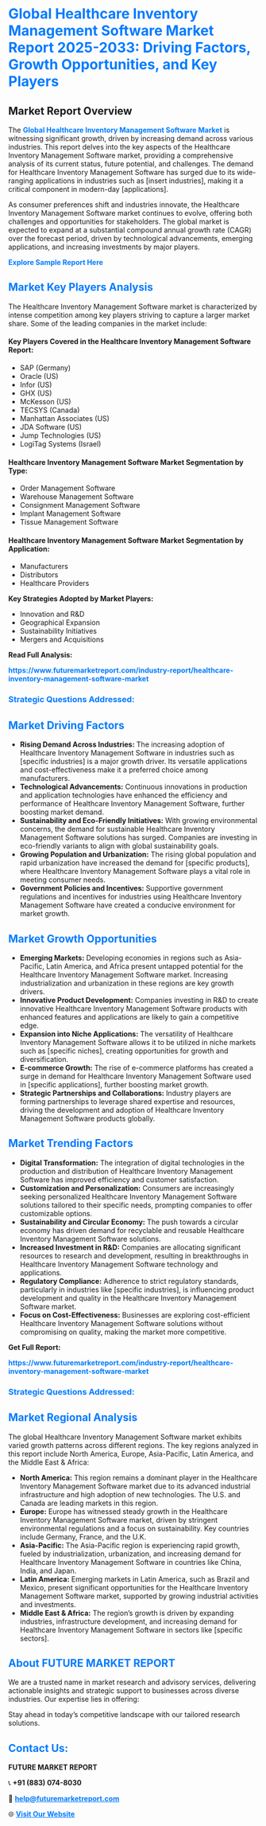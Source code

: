 <h1 style="color: #007BFF;">Global Healthcare Inventory Management Software Market Report 2025-2033: Driving Factors, Growth Opportunities, and Key Players</h1>

<section id="overview">
<h2>Market Report Overview</h2>
<p>The <a href="https://www.futuremarketreport.com/industry-report/healthcare-inventory-management-software-market" style="color: #007BFF; text-decoration: none;"><strong>Global Healthcare Inventory Management Software Market</strong></a> is witnessing significant growth, driven by increasing demand across various industries. This report delves into the key aspects of the Healthcare Inventory Management Software market, providing a comprehensive analysis of its current status, future potential, and challenges. The demand for Healthcare Inventory Management Software has surged due to its wide-ranging applications in industries such as [insert industries], making it a critical component in modern-day [applications].</p>
<p>As consumer preferences shift and industries innovate, the Healthcare Inventory Management Software market continues to evolve, offering both challenges and opportunities for stakeholders. The global market is expected to expand at a substantial compound annual growth rate (CAGR) over the forecast period, driven by technological advancements, emerging applications, and increasing investments by major players.</p>
</section>

<section id="overview">
<p><a href="https://www.futuremarketreport.com/request-sample/reportId=55542" style="color: #007BFF; text-decoration: none;"><strong>Explore Sample Report Here</strong></a></p>
</section>

<section id="key-players">
<h2 style="color: #007BFF;">Market Key Players Analysis</h2>
<p>The Healthcare Inventory Management Software market is characterized by intense competition among key players striving to capture a larger market share. Some of the leading companies in the market include:</p>
<h4>Key Players Covered in the Healthcare Inventory Management Software Report:</h4>
<ul><li>SAP (Germany)</li><li>Oracle (US)</li><li>Infor (US)</li><li>GHX (US)</li><li>McKesson (US)</li><li>TECSYS (Canada)</li><li>Manhattan Associates (US)</li><li>JDA Software (US)</li><li>Jump Technologies (US)</li><li>LogiTag Systems (Israel)</li></ul>
<h4>Healthcare Inventory Management Software Market Segmentation by Type:</h4>
<ul><li>Order Management Software</li><li>Warehouse Management Software</li><li>Consignment Management Software</li><li>Implant Management Software</li><li>Tissue Management Software</li></ul>

<h4>Healthcare Inventory Management Software Market Segmentation by Application:</h4>
<ul><li>Manufacturers</li><li>Distributors</li><li>Healthcare Providers</li></ul>
<p><strong>Key Strategies Adopted by Market Players:</strong></p>
<ul>
<li>Innovation and R&D</li>
<li>Geographical Expansion</li>
<li>Sustainability Initiatives</li>
<li>Mergers and Acquisitions</li>
</ul>
</section>

<section>
<p><strong>Read Full Analysis: </strong></p><a href="https://www.futuremarketreport.com/industry-report/healthcare-inventory-management-software-market" style="color: #007BFF; text-decoration: none;"><strong>https://www.futuremarketreport.com/industry-report/healthcare-inventory-management-software-market</strong></a>
<h3 style="color: #007BFF;">Strategic Questions Addressed:</h3>
</section>

<section id="driving-factors">
<h2 style="color: #007BFF;">Market Driving Factors</h2>
<ul>
<li><strong>Rising Demand Across Industries:</strong> The increasing adoption of Healthcare Inventory Management Software in industries such as [specific industries] is a major growth driver. Its versatile applications and cost-effectiveness make it a preferred choice among manufacturers.</li>
<li><strong>Technological Advancements:</strong> Continuous innovations in production and application technologies have enhanced the efficiency and performance of Healthcare Inventory Management Software, further boosting market demand.</li>
<li><strong>Sustainability and Eco-Friendly Initiatives:</strong> With growing environmental concerns, the demand for sustainable Healthcare Inventory Management Software solutions has surged. Companies are investing in eco-friendly variants to align with global sustainability goals.</li>
<li><strong>Growing Population and Urbanization:</strong> The rising global population and rapid urbanization have increased the demand for [specific products], where Healthcare Inventory Management Software plays a vital role in meeting consumer needs.</li>
<li><strong>Government Policies and Incentives:</strong> Supportive government regulations and incentives for industries using Healthcare Inventory Management Software have created a conducive environment for market growth.</li>
</ul>
</section>

<section id="growth-opportunities">
<h2 style="color: #007BFF;">Market Growth Opportunities</h2>
<ul>
<li><strong>Emerging Markets:</strong> Developing economies in regions such as Asia-Pacific, Latin America, and Africa present untapped potential for the Healthcare Inventory Management Software market. Increasing industrialization and urbanization in these regions are key growth drivers.</li>
<li><strong>Innovative Product Development:</strong> Companies investing in R&D to create innovative Healthcare Inventory Management Software products with enhanced features and applications are likely to gain a competitive edge.</li>
<li><strong>Expansion into Niche Applications:</strong> The versatility of Healthcare Inventory Management Software allows it to be utilized in niche markets such as [specific niches], creating opportunities for growth and diversification.</li>
<li><strong>E-commerce Growth:</strong> The rise of e-commerce platforms has created a surge in demand for Healthcare Inventory Management Software used in [specific applications], further boosting market growth.</li>
<li><strong>Strategic Partnerships and Collaborations:</strong> Industry players are forming partnerships to leverage shared expertise and resources, driving the development and adoption of Healthcare Inventory Management Software products globally.</li>
</ul>
</section>

<section id="trending-factors">
<h2 style="color: #007BFF;">Market Trending Factors</h2>
<ul>
<li><strong>Digital Transformation:</strong> The integration of digital technologies in the production and distribution of Healthcare Inventory Management Software has improved efficiency and customer satisfaction.</li>
<li><strong>Customization and Personalization:</strong> Consumers are increasingly seeking personalized Healthcare Inventory Management Software solutions tailored to their specific needs, prompting companies to offer customizable options.</li>
<li><strong>Sustainability and Circular Economy:</strong> The push towards a circular economy has driven demand for recyclable and reusable Healthcare Inventory Management Software solutions.</li>
<li><strong>Increased Investment in R&D:</strong> Companies are allocating significant resources to research and development, resulting in breakthroughs in Healthcare Inventory Management Software technology and applications.</li>
<li><strong>Regulatory Compliance:</strong> Adherence to strict regulatory standards, particularly in industries like [specific industries], is influencing product development and quality in the Healthcare Inventory Management Software market.</li>
<li><strong>Focus on Cost-Effectiveness:</strong> Businesses are exploring cost-efficient Healthcare Inventory Management Software solutions without compromising on quality, making the market more competitive.</li>
</ul>
</section>

<section>
<p><strong>Get Full Report: </strong></p><a href="https://www.futuremarketreport.com/industry-report/healthcare-inventory-management-software-market" style="color: #007BFF; text-decoration: none;"><strong>https://www.futuremarketreport.com/industry-report/healthcare-inventory-management-software-market</strong></a>
<h3 style="color: #007BFF;">Strategic Questions Addressed:</h3>
</section>


<section id="regional-analysis">
<h2 style="color: #007BFF;">Market Regional Analysis</h2>
<p>The global Healthcare Inventory Management Software market exhibits varied growth patterns across different regions. The key regions analyzed in this report include North America, Europe, Asia-Pacific, Latin America, and the Middle East & Africa:</p>
<ul>
<li><strong>North America:</strong> This region remains a dominant player in the Healthcare Inventory Management Software market due to its advanced industrial infrastructure and high adoption of new technologies. The U.S. and Canada are leading markets in this region.</li>
<li><strong>Europe:</strong> Europe has witnessed steady growth in the Healthcare Inventory Management Software market, driven by stringent environmental regulations and a focus on sustainability. Key countries include Germany, France, and the U.K.</li>
<li><strong>Asia-Pacific:</strong> The Asia-Pacific region is experiencing rapid growth, fueled by industrialization, urbanization, and increasing demand for Healthcare Inventory Management Software in countries like China, India, and Japan.</li>
<li><strong>Latin America:</strong> Emerging markets in Latin America, such as Brazil and Mexico, present significant opportunities for the Healthcare Inventory Management Software market, supported by growing industrial activities and investments.</li>
<li><strong>Middle East & Africa:</strong> The region’s growth is driven by expanding industries, infrastructure development, and increasing demand for Healthcare Inventory Management Software in sectors like [specific sectors].</li>
</ul>
</section>

<footer>
<h2 style="color: #007BFF;">About FUTURE MARKET REPORT</h2>
<p>We are a trusted name in market research and advisory services, delivering actionable insights and strategic support to businesses across diverse industries. Our expertise lies in offering:</p>

<p>Stay ahead in today’s competitive landscape with our tailored research solutions.</p>

<h2 style="color: #007BFF;">Contact Us:</h2>
<p><strong>FUTURE MARKET REPORT</strong></p>
<p>📞 <strong>+91 (883) 074-8030</strong></p>
<p>📧 <strong><a href="mailto:help@futuremarketreport.com" style="color: #007BFF;">help@futuremarketreport.com</a></strong></p>
<p>🌐 <strong><a href="https://www.futuremarketreport.com/" style="color: #007BFF;">Visit Our Website</a></strong></p>
</footer>